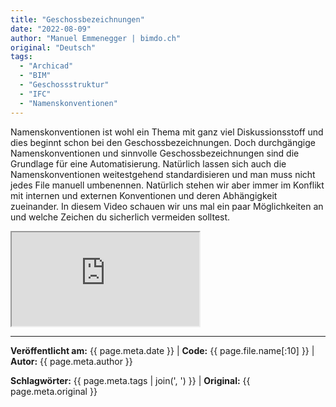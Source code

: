 ```yaml
---
title: "Geschossbezeichnungen"
date: "2022-08-09"
author: "Manuel Emmenegger | bimdo.ch"
original: "Deutsch"
tags: 
  - "Archicad"
  - "BIM"
  - "Geschossstruktur" 
  - "IFC"
  - "Namenskonventionen"
---
```


Namenskonventionen ist wohl ein Thema mit ganz viel Diskussionsstoff und dies beginnt schon bei den Geschossbezeichnungen. Doch durchgängige Namenskonventionen und sinnvolle Geschossbezeichnungen sind die Grundlage für eine Automatisierung. Natürlich lassen sich auch die Namenskonventionen weitestgehend standardisieren und man muss nicht jedes File manuell umbenennen. Natürlich stehen wir aber immer im Konflikt mit internen und externen Konventionen und deren Abhängigkeit zueinander. In diesem Video schauen wir uns mal ein paar Möglichkeiten an und welche Zeichen du sicherlich vermeiden solltest.

<div class="video-container">
  <iframe src="https://www.youtube-nocookie.com/embed/zvVxTgvqwis?si=1iAh8xzd1GF-R9Rh" 
          allowfullscreen>
  </iframe>
</div>


---
**Veröffentlicht am:** {{ page.meta.date }} | **Code:** {{ page.file.name[:10] }}  | **Autor:** {{ page.meta.author }}

**Schlagwörter:** {{ page.meta.tags | join(', ') }} | **Original:** {{ page.meta.original }}